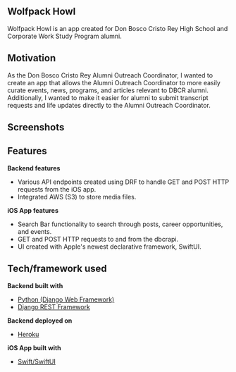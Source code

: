 
## Wolfpack Howl
Wolfpack Howl is an app created for Don Bosco Cristo Rey High School and Corporate Work Study Program alumni. 

## Motivation
As the Don Bosco Cristo Rey Alumni Outreach Coordinator, I wanted to create an app that allows the Alumni Outreach Coordinator to more easily curate events, news, programs, and articles relevant to DBCR alumni. Additionally, I wanted to make it easier for alumni to submit transcript requests and life updates directly to the Alumni Outreach Coordinator.

## Screenshots

## Features
<b>Backend features</b>
- Various API endpoints created using DRF to handle GET and POST HTTP requests from the iOS app.
- Integrated AWS (S3) to store media files. 

<b>iOS App features</b>
- Search Bar functionality to search through posts, career opportunities, and events. 
- GET and POST HTTP requests to and from the dbcrapi.
- UI created with Apple's newest declarative framework, SwiftUI.

## Tech/framework used

<b>Backend built with</b>
- [Python (Django Web Framework)](https://www.djangoproject.com)
- [Django REST Framework](https://www.django-rest-framework.org)

<b>Backend deployed on</b>
- [Heroku](https://www.heroku.com)

<b>iOS App built with </b>
- [Swift/SwiftUI](https://swift.org/)

